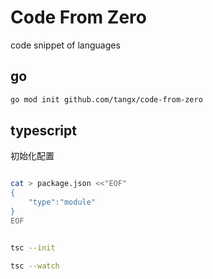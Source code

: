 # Code From Zero

code snippet of languages


## go

```bash
go mod init github.com/tangx/code-from-zero
```

## typescript

初始化配置

```bash

cat > package.json <<"EOF"
{
    "type":"module"
}
EOF


tsc --init

tsc --watch
```
